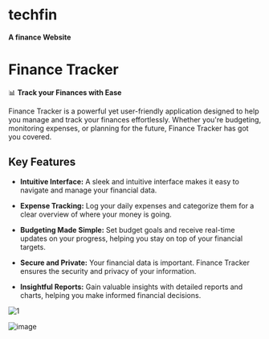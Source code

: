 # techfin
**A finance Website**
# Finance Tracker

📊 **Track your Finances with Ease**

Finance Tracker is a powerful yet user-friendly application designed to help you manage and track your finances effortlessly. Whether you're budgeting, monitoring expenses, or planning for the future, Finance Tracker has got you covered.

## Key Features

- **Intuitive Interface:** A sleek and intuitive interface makes it easy to navigate and manage your financial data.

- **Expense Tracking:** Log your daily expenses and categorize them for a clear overview of where your money is going.

- **Budgeting Made Simple:** Set budget goals and receive real-time updates on your progress, helping you stay on top of your financial targets.

- **Secure and Private:** Your financial data is important. Finance Tracker ensures the security and privacy of your information.

- **Insightful Reports:** Gain valuable insights with detailed reports and charts, helping you make informed financial decisions.

![1](https://github.com/SVPSahil303/techfin/assets/153804626/0b7a09c5-1b4a-465a-9661-23272802e55d)

![image](https://github.com/SVPSahil303/techfin/assets/153804626/43042d2f-4a58-4c36-8f54-8cdfea35de7d)
